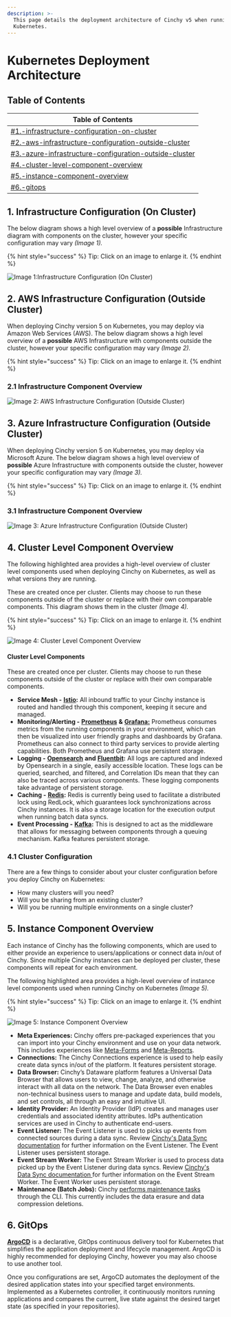 ```yaml
---
description: >-
  This page details the deployment architecture of Cinchy v5 when running on
  Kubernetes.
---
```


# Kubernetes Deployment Architecture

## Table of Contents

| Table of Contents                                                                                                                                               |
| --------------------------------------------------------------------------------------------------------------------------------------------------------------- |
| [#1.-infrastructure-configuration-on-cluster](kubernetes-deployment-architecture.md#1.-infrastructure-configuration-on-cluster "mention")                       |
| [#2.-aws-infrastructure-configuration-outside-cluster](kubernetes-deployment-architecture.md#2.-aws-infrastructure-configuration-outside-cluster "mention")     |
| [#3.-azure-infrastructure-configuration-outside-cluster](kubernetes-deployment-architecture.md#3.-azure-infrastructure-configuration-outside-cluster "mention") |
| [#4.-cluster-level-component-overview](kubernetes-deployment-architecture.md#4.-cluster-level-component-overview "mention")                                     |
| [#5.-instance-component-overview](kubernetes-deployment-architecture.md#5.-instance-component-overview "mention")                                               |
| [#6.-gitops](kubernetes-deployment-architecture.md#6.-gitops "mention")                                                                                         |

## 1. Infrastructure Configuration (On Cluster)

The below diagram shows a high level overview of a **possible** Infrastructure diagram with components on the cluster, however your specific configuration may vary _(Image 1)._

{% hint style="success" %}
Tip: Click on an image to enlarge it.
{% endhint %}

![Image 1:Infrastructure Configuration (On Cluster)](<../../../../.gitbook/assets/Technical Deep Dive - Tech Stack (1).png>)

## 2. AWS Infrastructure Configuration (Outside Cluster)

When deploying Cinchy version 5 on Kubernetes, you may deploy via Amazon Web Services (AWS). The below diagram shows a high level overview of a **possible** AWS Infrastructure with components outside the cluster, however your specific configuration may vary _(Image 2)._

{% hint style="success" %}
Tip: Click on an image to enlarge it.
{% endhint %}

### 2.1 Infrastructure Component Overview

![Image 2: AWS Infrastructure Configuration (Outside Cluster)](<../../../../.gitbook/assets/DNB Cloud Architecture - AWS (1).png>)

## 3. Azure Infrastructure Configuration (Outside Cluster)

When deploying Cinchy version 5 on Kubernetes, you may deploy via Microsoft Azure. The below diagram shows a high level overview of **possible** Azure Infrastructure with components outside the cluster, however your specific configuration may vary _(Image 3)._

{% hint style="success" %}
Tip: Click on an image to enlarge it.
{% endhint %}

### 3.1 Infrastructure Component Overview&#x20;

![Image 3: Azure Infrastructure Configuration (Outside Cluster)](<../../../../.gitbook/assets/DNB Cloud Architecture - Azure (2).png>)

## 4. Cluster Level Component Overview

The following highlighted area provides a high-level overview of cluster level components used when deploying Cinchy on Kubernetes, as well as what versions they are running.

These are created once per cluster. Clients may choose to run these components outside of the cluster or replace with their own comparable components. This diagram shows them in the cluster _(Image 4)._

{% hint style="success" %}
Tip: Click on an image to enlarge it.
{% endhint %}

![Image 4: Cluster Level Component Overview](<../../../../.gitbook/assets/Cluster components Technical Deep Dive - Tech Stack copy 2.png>)

#### Cluster Level Components

These are created once per cluster. Clients may choose to run these components outside of the cluster or replace with their own comparable components.

* **Service Mesh -** [**Istio**](https://istio.io/)**:** All inbound traffic to your Cinchy instance is routed and handled through this component, keeping it secure and managed.
* **Monitoring/Alerting -** [**Prometheus**](https://prometheus.io/) **&** [**Grafana:**](https://prometheus.io/docs/visualization/grafana/) Prometheus consumes metrics from the running components in your environment, which can then be visualized into user friendly graphs and dashboards by Grafana. Prometheus can also connect to third party services to provide alerting capabilities. Both Prometheus and Grafana use persistent storage.
* **Logging -** [**Opensearch**](https://opensearch.org/) **and** [**Fluentbit**](https://fluentbit.io/)**:** All logs are captured and indexed by Opensearch in a single, easily accessible location. These logs can be queried, searched, and filtered, and Correlation IDs mean that they can also be traced across various components. These logging components take advantage of persistent storage.
* **Caching -** [**Redis**](https://redis.io/)**:** Redis is currently being used to facilitate a distributed lock using RedLock, which guarantees lock synchronizations across Cinchy instances. It is also a storage location for the execution output when running batch data syncs.
* **Event Processing -** [**Kafka**](https://kafka.apache.org/)**:** This is designed to act as the middleware that allows for messaging between components through a queuing mechanism. Kafka features persistent storage.&#x20;

### 4.1 Cluster Configuration

There are a few things to consider about your cluster configuration before you deploy Cinchy on Kubernetes:

* How many clusters will you need?
* Will you be sharing from an existing cluster?
* Will you be running multiple environments on a single cluster?

## 5. Instance Component Overview

Each instance of Cinchy has the following components, which are used to either provide an experience to users/applications or connect data in/out of Cinchy. Since multiple Cinchy instances can be deployed per cluster, these components will repeat for each environment.

The following highlighted area provides a high-level overview of instance level components used when running Cinchy on Kubernetes _(Image 5)._

{% hint style="success" %}
Tip: Click on an image to enlarge it.
{% endhint %}

![Image 5: Instance Component Overview](<../../../../.gitbook/assets/Instance components Technical Deep Dive - Tech Stack copy.png>)

* **Meta Experiences:** Cinchy offers pre-packaged experiences that you can import into your Cinchy environment and use on your data network. This includes experiences like [Meta-Forms](https://cinchy.gitbook.io/cinchy-meta-forms/) and [Meta-Reports](https://cinchy.gitbook.io/cinchy-meta-reports/).
* **Connections:** The Cinchy Connections experience is used to help easily create data syncs in/out of the platform. It features persistent storage.
* **Data Browser:** Cinchy’s Dataware platform features a Universal Data Browser that allows users to view, change, analyze, and otherwise interact with all data on the network. The Data Browser even enables non-technical business users to manage and update data, build models, and set controls, all through an easy and intuitive UI.
* **Identity Provider:** An Identity Provider (IdP) creates and manages user credentials and associated identity attributes. IdPs authentication services are used in Cinchy to authenticate end-users.
* **Event Listener:** The Event Listener is used to picks up events from connected sources during a data sync. Review [Cinchy's Data Sync documentation](https://cli.docs.cinchy.com/) for further information on the Event Listener. The Event Listener uses persistent storage.
* **Event Stream Worker:** The Event Stream Worker is used to process data picked up by the Event Listener during data syncs. Review [Cinchy's Data Sync documentation ](https://cli.docs.cinchy.com/)for further information on the Event Stream Worker. The Event Worker uses persistent storage.
* **Maintenance (Batch Jobs):** Cinchy [performs maintenance tasks](https://cinchy.gitbook.io/cinchy-v5.0.0/deployment-guide/deployment-installation-guide/maintenance#maintenance) through the CLI. This currently includes the data erasure and data compression deletions.

## 6. GitOps&#x20;

[**ArgoCD**](https://argo-cd.readthedocs.io/en/stable/) is a declarative, GitOps continuous delivery tool for Kubernetes that simplifies the application deployment and lifecycle management. ArgoCD is highly recommended for deploying Cinchy, however you may also choose to use another tool.

Once you configurations are set, ArgoCD automates the deployment of the desired application states into your specified target environments. Implemented as a Kubernetes controller, it continuously monitors running applications and compares the current, live state against the desired target state (as specified in your repositories).
